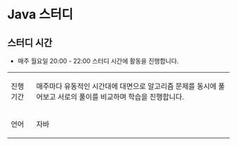 # Java 스터디

## 스터디 시간
* 매주 월요일 20:00 - 22:00 스터디 시간에 활동을 진행합니다.

<table>
  <tr>
    <td>진행 기간</td>
    <td><p>매주마다 유동적인 시간대에 대면으로 알고리즘 문제를 동시에 풀어보고 서로의 풀이를 비교하며 학습을 진행합니다.</p></td>
  </tr>
  <tr>
    <td>언어</td>  
    <td><p>자바</p></td>
  </tr>
</table>
